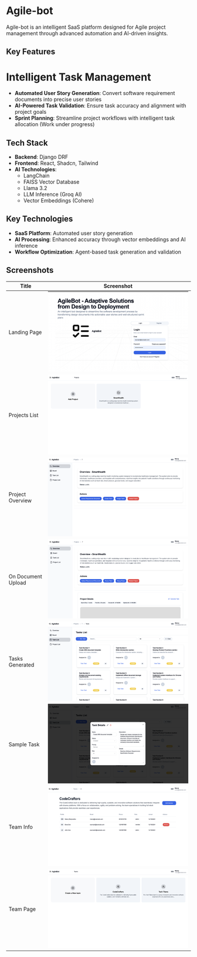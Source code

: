 # Agile-bot

Agile-bot is an intelligent SaaS platform designed for Agile project management through advanced automation and AI-driven insights.

## Key Features
# Intelligent Task Management
- **Automated User Story Generation**: Convert software requirement documents into precise user stories
- **AI-Powered Task Validation**: Ensure task accuracy and alignment with project goals
- **Sprint Planning**: Streamline project workflows with intelligent task allocation (Work under progress)


## Tech Stack

- **Backend**: Django DRF
- **Frontend**: React, Shadcn, Tailwind
- **AI Technologies**:
  - LangChain
  - FAISS Vector Database
  - Llama 3.2
  - LLM Inference (Groq AI)
  - Vector Embeddings (Cohere)

## Key Technologies

- **SaaS Platform**: Automated user story generation
- **AI Processing**: Enhanced accuracy through vector embeddings and AI inference
- **Workflow Optimization**: Agent-based task generation and validation

## Screenshots

| Title              | Screenshot                                            |
| ------------------ | ----------------------------------------------------- |
| Landing Page       | ![Landing Page](ScreenShots/Landing_Page.png)         |
| Projects List      | ![Projects List](ScreenShots/projects_list.png)       |
| Project Overview   | ![Project Overview](ScreenShots/project_overview.png) |
| On Document Upload | ![On Document Upload](ScreenShots/on_doc_upload.png)  |
| Tasks Generated    | ![Tasks Generated](ScreenShots/tasks_generated.png)   |
| Sample Task        | ![Sample Task](ScreenShots/sample_task.png)           |
| Team Info          | ![Team Info](ScreenShots/team_info.png)               |
| Team Page          | ![Team Page](ScreenShots/team_page.png)               |
